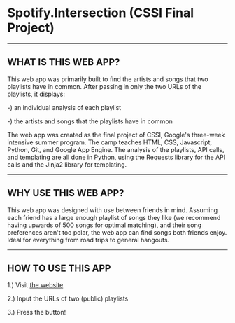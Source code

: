 # Spotify.Intersection (CSSI Final Project)
--------------------------------------------------------------------------------
WHAT IS THIS WEB APP?
--------------------------------------------------------------------------------
This web app was primarily built to find the artists and songs that two playlists
have in common. After passing in only the two URLs of the playlists, it displays:

-) an individual analysis of each playlist

-) the artists and songs that the playlists have in common

The web app was created as the final project of CSSI, Google's three-week intensive
summer program. The camp teaches HTML, CSS, Javascript, Python, Git, and Google
App Engine. The analysis of the playlists, API calls, and templating are all done 
in Python, using the Requests library for the API calls and the 
Jinja2 library for templating.

--------------------------------------------------------------------------------
WHY USE THIS WEB APP?
--------------------------------------------------------------------------------
This web app was designed with use between friends in mind. Assuming each friend
has a large enough playlist of songs they like (we recommend having upwards of 500 songs for optimal
matching), and their song preferences aren't too polar, the web app can find songs
both friends enjoy. Ideal for everything from road trips to general hangouts.

--------------------------------------------------------------------------------
HOW TO USE THIS APP
--------------------------------------------------------------------------------
1.) Visit [the website](https://spotify-intersection.appspot.com/ "we promise it's super cool!")

2.) Input the URLs of two (public) playlists

3.) Press the button!

